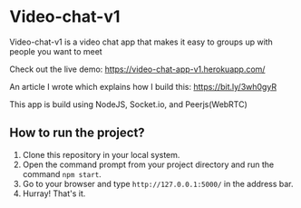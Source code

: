# Video-chat-v1

Video-chat-v1 is a video chat app that makes it easy to groups up with people you want to meet

Check out the live demo: https://video-chat-app-v1.herokuapp.com/

An article I wrote which explains how I build this: https://bit.ly/3wh0gyR

This app is build using NodeJS, Socket.io, and Peerjs(WebRTC)

## How to run the project?

1. Clone this repository in your local system.
2. Open the command prompt from your project directory and run the command `npm start`.
3. Go to your browser and type `http://127.0.0.1:5000/` in the address bar.
4. Hurray! That's it.